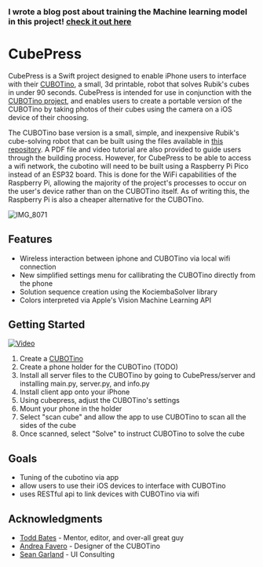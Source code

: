 ### I wrote a blog post about training the Machine learning model in this project! [check it out here](https://medium.com/@robertbates1995/unleashing-the-power-of-ai-revolutionizing-rubiks-cube-solving-86310e077d8)

# CubePress

CubePress is a Swift project designed to enable iPhone users to interface with their [CUBOTino](https://github.com/AndreaFavero71/CUBOTino_base_version), a small, 3d printable, robot that solves Rubik's cubes in under 90 seconds. CubePress is intended for use in conjunction with the [CUBOTino project](https://github.com/AndreaFavero71/CUBOTino_base_version), and enables users to create a portable version of the CUBOTino by taking photos of their cubes using the camera on a iOS device of their choosing.

The CUBOTino base version is a small, simple, and inexpensive Rubik's cube-solving robot that can be built using the files available in [this repository](https://github.com/AndreaFavero71/CUBOTino_base_version). A PDF file and video tutorial are also provided to guide users through the building process. However, for CubePress to be able to access a wifi network, the cubotino will need to be built using a Raspberry Pi Pico instead of an ESP32 board. This is done for the WiFi capabilities of the Raspberry Pi, allowing the majority of the project's processes to occur on the user's device rather than on the CUBOTino itself. As of writing this, the Raspberry Pi is also a cheaper alternative for the CUBOTino.

![IMG_8071](https://user-images.githubusercontent.com/37717366/221045957-b61207f2-ea5b-4ae6-8c91-ca06c16dbc81.JPG)

## Features
- Wireless interaction between iphone and CUBOTino via local wifi connection
- New simplified settings menu for callibrating the CUBOTino directly from the phone
- Solution sequence creation using the KociembaSolver library
- Colors interpreted via Apple's Vision Machine Learning API
 
## Getting Started

[![Video](https://img.youtube.com/vi/MXvz6RXCK/maxresdefault.jpg)](https://www.youtube.com/watch?v=MXvz6RXCK-s)

1. Create a [CUBOTino](https://github.com/AndreaFavero71/CUBOTino_base_version)
2. Create a phone holder for the CUBOTino (TODO)
3. Install all server files to the CUBOTino by going to CubePress/server and installing main.py, server.py, and info.py
4. Install client app onto your iPhone
5. Using cubepress, adjust the CUBOTino's settings
6. Mount your phone in the holder
7. Select "scan cube" and allow the app to use CUBOTino to scan all the sides of the cube
8. Once scanned, select "Solve" to instruct CUBOTino to solve the cube

## Goals
- Tuning of the cubotino via app
- allow users to use their iOS devices to interface with CUBOTino
- uses RESTful api to link devices with CUBOTino via wifi

## Acknowledgments

- [Todd Bates](https://github.com/toddwbates) - Mentor, editor, and over-all great guy
- [Andrea Favero](https://github.com/AndreaFavero71) - Designer of the CUBOTino
- [Sean Garland](https://www.linkedin.com/in/sean-garland/) - UI Consulting

